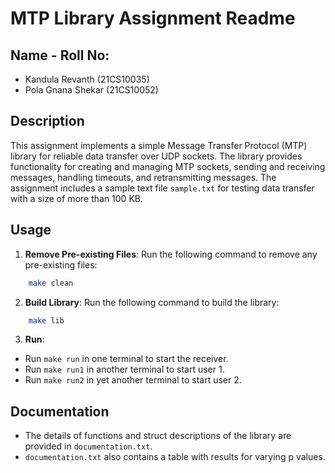 # MTP Library Assignment Readme

## Name - Roll No:
- Kandula Revanth (21CS10035)
- Pola Gnana Shekar (21CS10052)

## Description
This assignment implements a simple Message Transfer Protocol (MTP) library for reliable data transfer over UDP sockets. The library provides functionality for creating and managing MTP sockets, sending and receiving messages, handling timeouts, and retransmitting messages. The assignment includes a sample text file `sample.txt` for testing data transfer with a size of more than 100 KB.

## Usage
1. **Remove Pre-existing Files**: Run the following command to remove any pre-existing files:
```bash
    make clean
```


2. **Build Library**: Run the following command to build the library:

```bash
    make lib
```


3. **Run**: 
- Run `make run` in one terminal to start the receiver.
- Run `make run1` in another terminal to start user 1.
- Run `make run2` in yet another terminal to start user 2.

## Documentation
- The details of functions and struct descriptions of the library are provided in `documentation.txt`.
- `documentation.txt` also contains a table with results for varying p values.